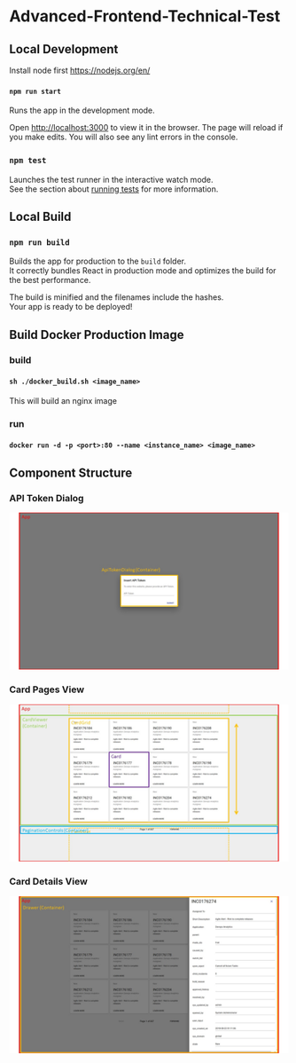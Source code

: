 # Advanced-Frontend-Technical-Test
## Local Development
Install node first https://nodejs.org/en/

#### `npm run start`
Runs the app in the development mode.

Open [http://localhost:3000](http://localhost:3000) to view it in the browser.
The page will reload if you make edits.
You will also see any lint errors in the console.

### `npm test`

Launches the test runner in the interactive watch mode.<br>
See the section about [running tests](#running-tests) for more information.

## Local Build
### `npm run build`

Builds the app for production to the `build` folder.<br>
It correctly bundles React in production mode and optimizes the build for the best performance.

The build is minified and the filenames include the hashes.<br>
Your app is ready to be deployed!

## Build Docker Production Image
### build
#### `sh ./docker_build.sh <image_name>` 
This will build an nginx image 

### run
#### `docker run -d -p <port>:80 --name <instance_name> <image_name>`

## Component Structure
### API Token Dialog
![API Token Input](https://github.com/DamienChing/Advanced-Frontend-Technical-Test/raw/master/images/readme/1.JPG)

### Card Pages View
![API Token Input](https://github.com/DamienChing/Advanced-Frontend-Technical-Test/raw/master/images/readme/2.JPG)

### Card Details View
![API Token Input](https://github.com/DamienChing/Advanced-Frontend-Technical-Test/raw/master/images/readme/3.JPG)